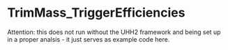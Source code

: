 # TrimMass_TriggerEfficiencies

Attention: this does not run without the UHH2 framework and being set up in a proper analsis - it just serves as example code here.